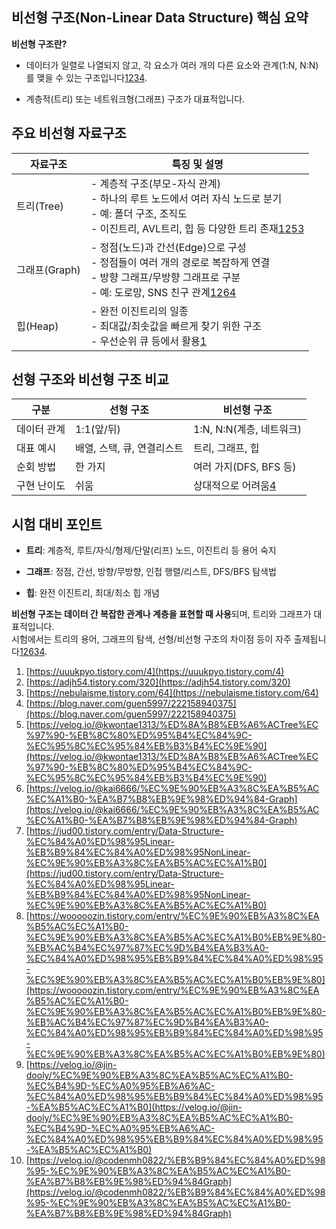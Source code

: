 ## 비선형 구조(Non-Linear Data Structure) 핵심 요약

**비선형 구조란?**

- 데이터가 일렬로 나열되지 않고, 각 요소가 여러 개의 다른 요소와 관계(1:N, N:N)를 맺을 수 있는 구조입니다[1](https://uuukpyo.tistory.com/4)[2](https://adjh54.tistory.com/320)[3](https://nebulaisme.tistory.com/64)[4](https://blog.naver.com/guen5997/222158940375).
    
- 계층적(트리) 또는 네트워크형(그래프) 구조가 대표적입니다.
    

## 주요 비선형 자료구조

|자료구조|특징 및 설명|
|---|---|
|트리(Tree)|- 계층적 구조(부모-자식 관계)  <br>- 하나의 루트 노드에서 여러 자식 노드로 분기  <br>- 예: 폴더 구조, 조직도  <br>- 이진트리, AVL트리, 힙 등 다양한 트리 존재[1](https://uuukpyo.tistory.com/4)[2](https://adjh54.tistory.com/320)[5](https://velog.io/@kwontae1313/%ED%8A%B8%EB%A6%ACTree%EC%97%90-%EB%8C%80%ED%95%B4%EC%84%9C-%EC%95%8C%EC%95%84%EB%B3%B4%EC%9E%90)[3](https://nebulaisme.tistory.com/64)|
|그래프(Graph)|- 정점(노드)과 간선(Edge)으로 구성  <br>- 정점들이 여러 개의 경로로 복잡하게 연결  <br>- 방향 그래프/무방향 그래프로 구분  <br>- 예: 도로망, SNS 친구 관계[1](https://uuukpyo.tistory.com/4)[2](https://adjh54.tistory.com/320)[6](https://velog.io/@kai6666/%EC%9E%90%EB%A3%8C%EA%B5%AC%EC%A1%B0-%EA%B7%B8%EB%9E%98%ED%94%84-Graph)[4](https://blog.naver.com/guen5997/222158940375)|
|힙(Heap)|- 완전 이진트리의 일종  <br>- 최대값/최솟값을 빠르게 찾기 위한 구조  <br>- 우선순위 큐 등에서 활용[1](https://uuukpyo.tistory.com/4)|

## 선형 구조와 비선형 구조 비교

|구분|선형 구조|비선형 구조|
|---|---|---|
|데이터 관계|1:1(앞/뒤)|1:N, N:N(계층, 네트워크)|
|대표 예시|배열, 스택, 큐, 연결리스트|트리, 그래프, 힙|
|순회 방법|한 가지|여러 가지(DFS, BFS 등)|
|구현 난이도|쉬움|상대적으로 어려움[4](https://blog.naver.com/guen5997/222158940375)|

## 시험 대비 포인트

- **트리**: 계층적, 루트/자식/형제/단말(리프) 노드, 이진트리 등 용어 숙지
    
- **그래프**: 정점, 간선, 방향/무방향, 인접 행렬/리스트, DFS/BFS 탐색법
    
- **힙**: 완전 이진트리, 최대/최소 힙 개념
    

**비선형 구조는 데이터 간 복잡한 관계나 계층을 표현할 때 사용**되며, 트리와 그래프가 대표적입니다.  
시험에서는 트리의 용어, 그래프의 탐색, 선형/비선형 구조의 차이점 등이 자주 출제됩니다[1](https://uuukpyo.tistory.com/4)[2](https://adjh54.tistory.com/320)[6](https://velog.io/@kai6666/%EC%9E%90%EB%A3%8C%EA%B5%AC%EC%A1%B0-%EA%B7%B8%EB%9E%98%ED%94%84-Graph)[3](https://nebulaisme.tistory.com/64)[4](https://blog.naver.com/guen5997/222158940375).

1. [https://uuukpyo.tistory.com/4](https://uuukpyo.tistory.com/4)
2. [https://adjh54.tistory.com/320](https://adjh54.tistory.com/320)
3. [https://nebulaisme.tistory.com/64](https://nebulaisme.tistory.com/64)
4. [https://blog.naver.com/guen5997/222158940375](https://blog.naver.com/guen5997/222158940375)
5. [https://velog.io/@kwontae1313/%ED%8A%B8%EB%A6%ACTree%EC%97%90-%EB%8C%80%ED%95%B4%EC%84%9C-%EC%95%8C%EC%95%84%EB%B3%B4%EC%9E%90](https://velog.io/@kwontae1313/%ED%8A%B8%EB%A6%ACTree%EC%97%90-%EB%8C%80%ED%95%B4%EC%84%9C-%EC%95%8C%EC%95%84%EB%B3%B4%EC%9E%90)
6. [https://velog.io/@kai6666/%EC%9E%90%EB%A3%8C%EA%B5%AC%EC%A1%B0-%EA%B7%B8%EB%9E%98%ED%94%84-Graph](https://velog.io/@kai6666/%EC%9E%90%EB%A3%8C%EA%B5%AC%EC%A1%B0-%EA%B7%B8%EB%9E%98%ED%94%84-Graph)
7. [https://jud00.tistory.com/entry/Data-Structure-%EC%84%A0%ED%98%95Linear-%EB%B9%84%EC%84%A0%ED%98%95NonLinear-%EC%9E%90%EB%A3%8C%EA%B5%AC%EC%A1%B0](https://jud00.tistory.com/entry/Data-Structure-%EC%84%A0%ED%98%95Linear-%EB%B9%84%EC%84%A0%ED%98%95NonLinear-%EC%9E%90%EB%A3%8C%EA%B5%AC%EC%A1%B0)
8. [https://wooooozin.tistory.com/entry/%EC%9E%90%EB%A3%8C%EA%B5%AC%EC%A1%B0-%EC%9E%90%EB%A3%8C%EA%B5%AC%EC%A1%B0%EB%9E%80-%EB%AC%B4%EC%97%87%EC%9D%B4%EA%B3%A0-%EC%84%A0%ED%98%95%EB%B9%84%EC%84%A0%ED%98%95-%EC%9E%90%EB%A3%8C%EA%B5%AC%EC%A1%B0%EB%9E%80](https://wooooozin.tistory.com/entry/%EC%9E%90%EB%A3%8C%EA%B5%AC%EC%A1%B0-%EC%9E%90%EB%A3%8C%EA%B5%AC%EC%A1%B0%EB%9E%80-%EB%AC%B4%EC%97%87%EC%9D%B4%EA%B3%A0-%EC%84%A0%ED%98%95%EB%B9%84%EC%84%A0%ED%98%95-%EC%9E%90%EB%A3%8C%EA%B5%AC%EC%A1%B0%EB%9E%80)
9. [https://velog.io/@jin-dooly/%EC%9E%90%EB%A3%8C%EA%B5%AC%EC%A1%B0-%EC%B4%9D-%EC%A0%95%EB%A6%AC-%EC%84%A0%ED%98%95%EB%B9%84%EC%84%A0%ED%98%95-%EA%B5%AC%EC%A1%B0](https://velog.io/@jin-dooly/%EC%9E%90%EB%A3%8C%EA%B5%AC%EC%A1%B0-%EC%B4%9D-%EC%A0%95%EB%A6%AC-%EC%84%A0%ED%98%95%EB%B9%84%EC%84%A0%ED%98%95-%EA%B5%AC%EC%A1%B0)
10. [https://velog.io/@codenmh0822/%EB%B9%84%EC%84%A0%ED%98%95-%EC%9E%90%EB%A3%8C%EA%B5%AC%EC%A1%B0-%EA%B7%B8%EB%9E%98%ED%94%84Graph](https://velog.io/@codenmh0822/%EB%B9%84%EC%84%A0%ED%98%95-%EC%9E%90%EB%A3%8C%EA%B5%AC%EC%A1%B0-%EA%B7%B8%EB%9E%98%ED%94%84Graph) 